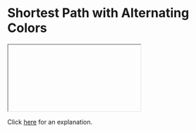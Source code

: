 # Shortest Path with Alternating Colors 

<iframe></iframe>

Click [here](Explanation.md) for an explanation.

